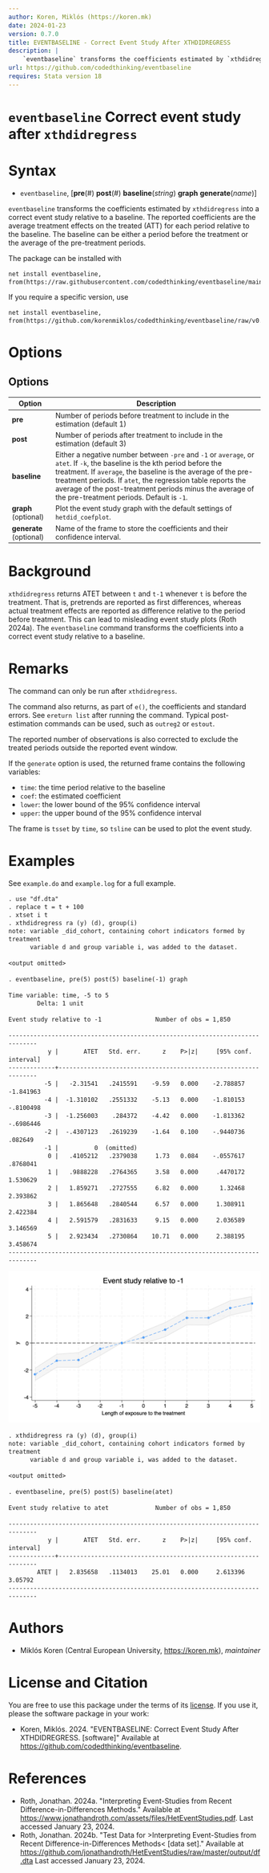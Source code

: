 ```yaml
---
author: Koren, Miklós (https://koren.mk)
date: 2024-01-23
version: 0.7.0
title: EVENTBASELINE - Correct Event Study After XTHDIDREGRESS
description: |
    `eventbaseline` transforms the coefficients estimated by `xthdidregress` into a correct event study relative to a baseline. The reported coefficients are the average treatment effects on the treated (ATT) for each period relative to the baseline. The baseline can be either a period before the treatment or the average of the pre-treatment periods.
url: https://github.com/codedthinking/eventbaseline
requires: Stata version 18
---
```

# `eventbaseline` Correct event study after `xthdidregress`

# Syntax

- `eventbaseline`, [**pre**(#) **post**(#) **baseline**(*string*) **graph** **generate**(*name*)]

`eventbaseline` transforms the coefficients estimated by `xthdidregress` into a correct event study relative to a baseline. The reported coefficients are the average treatment effects on the treated (ATT) for each period relative to the baseline. The baseline can be either a period before the treatment or the average of the pre-treatment periods.


The package can be installed with
```
net install eventbaseline, from(https://raw.githubusercontent.com/codedthinking/eventbaseline/main/)
```

If you require a specific version, use
```
net install eventbaseline, from(https://github.com/korenmiklos/codedthinking/eventbaseline/raw/v0.7.0/)
```

# Options
## Options
Option | Description
-------|------------
**pre** | Number of periods before treatment to include in the estimation (default 1)
**post** | Number of periods after treatment to include in the estimation (default 3)
**baseline** | Either a negative number between `-pre` and `-1` or `average`, or `atet`. If `-k`, the baseline is the kth period before the treatment. If `average`, the baseline is the average of the pre-treatment periods. If `atet`, the regression table reports the average of the post-treatment periods minus the average of the pre-treatment periods. Default is `-1`.
**graph** (optional) | Plot the event study graph with the default settings of `hetdid_coefplot`.
**generate** (optional) | Name of the frame to store the coefficients and their confidence interval.

# Background
`xthdidregress` returns ATET between `t` and `t-1` whenever `t` is before the treatment. That is, pretrends are reported as first differences, whereas actual treatment effects are reported as difference relative to the period before treatment. This can lead to misleading event study plots (Roth 2024a). The `eventbaseline` command transforms the coefficients into a correct event study relative to a baseline.

# Remarks
The command can only be run after `xthdidregress`. 

The command also returns, as part of `e()`, the coefficients and standard errors. See `ereturn list` after running the command. Typical post-estimation commands can be used, such as `outreg2` or `estout`.

The reported number of observations is also corrected to exclude the treated periods outside the reported event window.

If the `generate` option is used, the returned frame contains the following variables:
- `time`: the time period relative to the baseline
- `coef`: the estimated coefficient
- `lower`: the lower bound of the 95% confidence interval
- `upper`: the upper bound of the 95% confidence interval

The frame is `tsset` by `time`, so `tsline` can be used to plot the event study.

# Examples
See `example.do` and `example.log` for a full example.

```
. use "df.dta"
. replace t = t + 100
. xtset i t
. xthdidregress ra (y) (d), group(i)
note: variable _did_cohort, containing cohort indicators formed by treatment
      variable d and group variable i, was added to the dataset.

<output omitted>

. eventbaseline, pre(5) post(5) baseline(-1) graph

Time variable: time, -5 to 5
        Delta: 1 unit

Event study relative to -1               Number of obs = 1,850

------------------------------------------------------------------------------
           y |       ATET   Std. err.      z    P>|z|     [95% conf. interval]
-------------+----------------------------------------------------------------
          -5 |   -2.31541   .2415591    -9.59   0.000    -2.788857   -1.841963
          -4 |  -1.310102   .2551332    -5.13   0.000    -1.810153   -.8100498
          -3 |  -1.256003    .284372    -4.42   0.000    -1.813362   -.6986446
          -2 |  -.4307123   .2619239    -1.64   0.100    -.9440736     .082649
          -1 |          0  (omitted)
           0 |   .4105212   .2379038     1.73   0.084    -.0557617    .8768041
           1 |   .9888228   .2764365     3.58   0.000     .4470172    1.530629
           2 |   1.859271   .2727555     6.82   0.000      1.32468    2.393862
           3 |   1.865648   .2840544     6.57   0.000     1.308911    2.422384
           4 |   2.591579   .2831633     9.15   0.000     2.036589    3.146569
           5 |   2.923434   .2730864    10.71   0.000     2.388195    3.458674
------------------------------------------------------------------------------
```

![](eventstudy_correct.png)


```
. xthdidregress ra (y) (d), group(i)
note: variable _did_cohort, containing cohort indicators formed by treatment
      variable d and group variable i, was added to the dataset.

<output omitted>

. eventbaseline, pre(5) post(5) baseline(atet)

Event study relative to atet             Number of obs = 1,850

------------------------------------------------------------------------------
           y |       ATET   Std. err.      z    P>|z|     [95% conf. interval]
-------------+----------------------------------------------------------------
        ATET |   2.835658   .1134013    25.01   0.000     2.613396     3.05792
------------------------------------------------------------------------------
```



# Authors
- Miklós Koren (Central European University, https://koren.mk), *maintainer*

# License and Citation
You are free to use this package under the terms of its [license](LICENSE). If you use it, please the software package in your work:

- Koren, Miklós. 2024. "EVENTBASELINE: Correct Event Study After XTHDIDREGRESS. [software]" Available at https://github.com/codedthinking/eventbaseline.

# References
- Roth, Jonathan. 2024a. "Interpreting Event-Studies from Recent Difference-in-Differences Methods." Available at https://www.jonathandroth.com/assets/files/HetEventStudies.pdf. Last accessed January 23, 2024.
- Roth, Jonathan. 2024b. "Test Data for >Interpreting Event-Studies from Recent Difference-in-Differences Methods< [data set]." Available at https://github.com/jonathandroth/HetEventStudies/raw/master/output/df.dta Last accessed January 23, 2024.